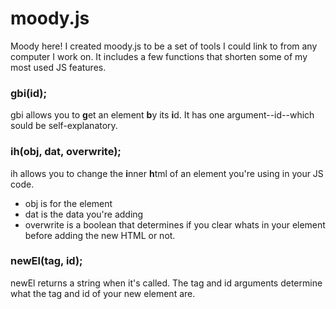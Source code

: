 # moody.js
Moody here! I created moody.js to be a set of tools I could link to from any computer I work on. It includes a few functions that shorten some of my most used JS features.

### gbi(id);
gbi allows you to **g**et an element **b**y its **i**d. It has one argument--id--which sould be self-explanatory.

### ih(obj, dat, overwrite);
ih allows you to change the **i**nner **h**tml of an element you're using in your JS code. 
* obj is for the element
* dat is the data you're adding
* overwrite is a boolean that determines if you clear whats in your element before adding the new HTML or not.

### newEl(tag, id);
newEl returns a string when it's called. The tag and id arguments determine what the tag and id of your new element are.
